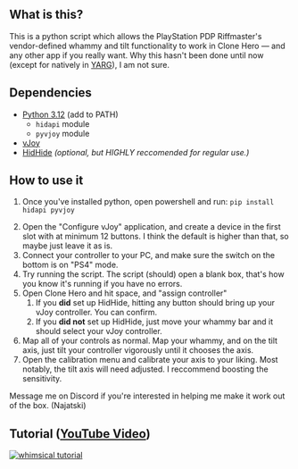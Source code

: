 ## What is this?
This is a python script which allows the PlayStation PDP Riffmaster's vendor-defined whammy and tilt functionality to work in Clone Hero — and any other app if you really want. Why this hasn't been done until now (except for natively in [YARG](https://yarg.in/)), I am not sure.

## Dependencies
* [Python 3.12](https://www.python.org/downloads/release/python-3120/) (add to PATH)
  * `hidapi` module
  * `pyvjoy` module
* [vJoy](https://github.com/shauleiz/vJoy/releases)
* [HidHide](https://github.com/nefarius/HidHide/releases) *(optional, but HIGHLY reccomended for regular use.)*

## How to use it
1) Once you've installed python, open powershell and run:
`pip install hidapi pyvjoy`
2. Open the "Configure vJoy" application, and create a device in the first slot with at minimum 12 buttons. I think the default is higher than that, so maybe just leave it as is.
3. Connect your controller to your PC, and make sure the switch on the bottom is on "PS4" mode.
4. Try running the script. The script (should) open a blank box, that's how you know it's running if you have no errors.
5. Open Clone Hero and hit space, and "assign controller"
   1. If you **did** set up HidHide, hitting any button should bring up your vJoy controller. You can confirm. 
   2. If you **did not** set up HidHide, just move your whammy bar and it should select your vJoy controller.
7. Map all of your controls as normal. Map your whammy, and on the tilt axis, just tilt your controller vigorously until it chooses the axis.
8. Open the calibration menu and calibrate your axis to your liking. Most notably, the tilt axis will need adjusted. I reccommend boosting the sensitivity.


Message me on Discord if you're interested in helping me make it work out of the box. (Najatski)

## Tutorial ([YouTube Video](https://www.youtube.com/watch?v=yPgwkj3PYZ0))
[![whimsical tutorial](https://img.youtube.com/vi/yPgwkj3PYZ0/0.jpg)](https://www.youtube.com/watch?v=yPgwkj3PYZ0)
